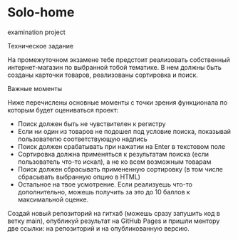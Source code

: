 # Solo-home
examination project

Техническое задание

На промежуточном экзамене тебе предстоит реализовать собственный интернет-магазин по выбранной тобой тематике. В нем должны быть созданы карточки товаров, реализованы сортировка и поиск.

Важные моменты

Ниже перечислены основные моменты с точки зрения функционала по которым будет оцениваться проект:

- Поиск должен быть не чувствителен к регистру
- Если ни один из товаров не подошел под условие поиска, показывай пользователю соответствующую надпись
- Поиск должен срабатывать при нажатии на Enter в текстовом поле
- Сортировка должна применяться к результатам поиска (если пользователь что-то искал), а не ко всем возможным товарам
- Поиск должен сбрасывать примененную сортировку (в том числе сбрасывать выбранную опцию в HTML)
- Остальное на твое усмотрение. Если реализуешь что-то дополнительно, можешь получить за это до 10 баллов к максимальной оценке.

Создай новый репозиторий на гитхаб (можешь сразу запушить код в ветку main), опубликуй результат на GitHub Pages и пришли ментору две ссылки: на репозиторий и на опубликованную версию.


